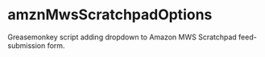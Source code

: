 amznMwsScratchpadOptions
========================

Greasemonkey script adding dropdown to Amazon MWS Scratchpad feed-submission form.